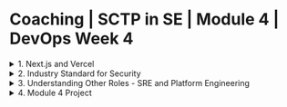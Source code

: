 # Coaching | SCTP in SE | Module 4 | DevOps Week 4

<details>
<summary> 1. Next.js and Vercel </summary>

## What is Next.js?

Next.js is a full stack web application framework developed by Vercel. 

|Feature|React|Next.js|
|-|-|-|
|Routing|Use of react router|Use of folder structure for routing|
|Pre-fetch|N/A|When a link is on the screen, or mouse over a certain link, Next.js can pre-fetch the data so that when user clicks on them, the load time is faster.|
|Serverless API|React is a pure frontend framework.|Next.js comes with the ability to develop serverless API if you are using client-side component (SPA), or Server Actions if you are using server-side component.|
|Debugging|React comes with debugging tools.|Next.js has debugging tools. When deployed to Vercel as staging, there are collaboration tool comes out of the box.|

## Objective

This guide will take you through the process of setting up a Next.js project, pushing it to GitHub, and configuring automatic deployments to Vercel. Each new push to GitHub will trigger a Vercel deployment, creating a dedicated URL for that deployment.

> At the end of the walkthrough, we will discuss the difference between Vercel and CircleCI.

## Prerequisites

Before you begin, ensure you have the following:
- Node.js installed (LTS version recommended).
- Git installed and configured.
- A GitHub account.
- A Vercel account.

## Step 1: Initialize a Next.js Project

1. Open your terminal.
2. Create a new Next.js app by running:
```bash
   npx create-next-app@latest my-next-project
```
3. Change into project directory:
```bash
cd my-next-project
```

## Step 2: Create a Repository on GitHub

1. Go to GitHub and log in to your account.
1. Click on the "New" button to create a new repository.
1. Name your repository and leave it public for easier access.
1. Do not initialize it with a README, .gitignore, or license.

## Step 4: Push Your Local Repository to GitHub

1. Copy the remote repository URL from GitHub.
2. Link your local repository with the remote repository:
```bash
git remote add origin <YOUR_GITHUB_REPO_URL>
```
3. Push your changes to GitHub:
```bash
git push -u origin master
```

## Step 5: Connect Your GitHub Repository to Vercel

1. Log in to your Vercel account.
1. Click on "New Project".
1. Select your GitHub repository.
1. Click on "Import" and follow the setup instructions, keeping most settings at their defaults.

## Step 6: Automatic Deployment Setup

1. Every push to your GitHub repository will now trigger a new deployment to Vercel.
1. Vercel automatically creates a unique URL for each deployment.

## Step 7: Viewing Deployment History

1. Go to your project's dashboard on Vercel.
1. Click on the "Deployments" tab to view all the deployments.
1. Each entry shows the deployment's unique URL.

## Conclusion

You now have a fully functional workflow that initializes a Next.js project, tracks it with Git, and deploys updates to Vercel with unique URLs for each push. This setup is ideal for continuous integration and delivery practices in modern web development.

## Discussion

> What difference do you notice between CircleCI and Vercel? How do you choose between them?

</details>

<details>
<summary> 2. Industry Standard for Security </summary>

## What is DevSecOps

DevSecOps, short for Development, Security, and Operations, integrates security practices within the DevOps process. It aims to automate and embed security at every phase of the software development lifecycle, from initial design through integration, testing, deployment, and software delivery. This approach ensures that security considerations are not an afterthought but are integrated throughout the development process.

## Security Dilemma

<img src="https://img.freepik.com/free-photo/asian-man-questioning-perspective_482257-76814.jpg?size=626&ext=jpg" />

In today’s fast-paced technological landscape, organizations face the ongoing challenge of balancing the need to reduce delivery friction with the necessity to comply with stringent corporate policies. This balance is crucial, particularly in fields such as software development and system deployment, where the speed of delivery can be essential for competitive advantage, yet strict adherence to security, regulatory, and quality standards is non-negotiable.

Examples:
- Tools that improve delivery are not approved for use
- Tools that improve delivery are not compatible with current architecture governed by infra and network policy
- The speed of tools adoption is slowed down by corporate policy
- DevSecOps Engineers are required to adapt to fast-changing delivery requirement and getting up to date with security policy and standards

</details>

<details>
<summary> 3. Understanding Other Roles - SRE and Platform Engineering </summary>

## Definitions

**DevOps** is a set of practices and philosophies aimed at shortening the development life cycle, ensuring continuous delivery with high software quality. It emphasizes collaboration between development and operations teams.

**Platform Engineering** involves creating and maintaining shared platforms used by development teams to run their applications. It focuses on building and scaling infrastructure and tooling to enhance developer productivity and operational efficiency.

**Site Reliability Engineering (SRE)** is a discipline that incorporates aspects of software engineering and applies them to infrastructure and operations problems. The goal is to create scalable and highly reliable software systems.

## Comparison Table

| Aspect               | DevOps                                       | Platform Engineering                             | SRE                                            |
|----------------------|----------------------------------------------|--------------------------------------------------|------------------------------------------------|
| **Focus**            | Collaboration between dev and ops            | Building and scaling shared platforms            | Operational reliability of software            |
| **Goal**             | Improve deployment frequency, error recovery | Enhance developer productivity, efficiency       | Achieve high system reliability and uptime     |
| **Primary Tasks**    | CI/CD pipelines, monitoring, automation      | Building internal tools, infrastructure upkeep   | Incident management, post-mortem analysis      |
| **Outcome**          | Faster time to market, fewer failures        | Streamlined workflows, consistent environments   | Predictable, reliable system behavior          |

## Pictorial Comparison

<img src="https://substackcdn.com/image/fetch/f_auto,q_auto:good,fl_progressive:steep/https%3A%2F%2Fsubstack-post-media.s3.amazonaws.com%2Fpublic%2Fimages%2Fa0fdc1b7-dde6-4afb-b462-713c1bd016e9_800x1146.jpeg" />

</details>

<details>
<summary> 4. Module 4 Project</summary>

```mermaid

sequenceDiagram

GitHub ->> CI Workflow (CircleCI) :1. Perform push/pull code into build server
CI Workflow (CircleCI) ->> Heroku Image Repository : Build image and push to heroku repository
Heroku Image Repository ->> Heroku Container Hosted Server : Pull image from registry and deploy

```
</details>